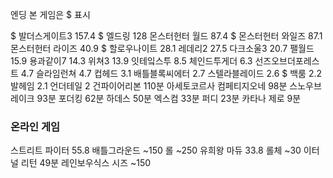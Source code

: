 엔딩 본 게임은 $ 표시

$ 발더스게이트3 157.4
$ 엘드링 128
몬스터헌터 월드 87.4
$ 몬스터헌터 와일즈 87.1
몬스터헌터 라이즈 40.9
$ 할로우나이트 28.1
레데리2 27.5
다크소울3 20.7
팰월드 15.9
용과같이7 14.3
위쳐3 13.9
잇테잌스투 8.5
체인드투게더 6.3
선즈오브더포레스트 4.7
슬라임런쳐 4.7
컵헤드 3.1
배틀블록씨에터 2.7
스텔라블레이드 2.6
$ 백룸 2.2
발헤임 2.1
언더테일 2
건파이어리본 110분
아세토코르사 컴페티지오네 98분
스노우브레이크 93분
포더킹 62분
하데스 50분
엑스컴 33분
퍼디 23분
카타나 제로 9분

### 온라인 게임
스트리트 파이터 55.8
배틀그라운드 ~150
롤 ~250
유희왕 마듀 33.8
롤체 ~30
이터널 리턴 49분
레인보우식스 시즈 ~150